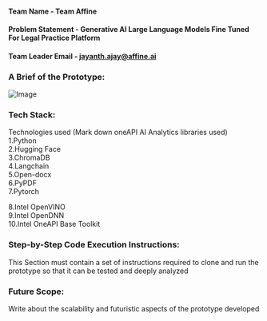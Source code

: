 #### Team Name - Team Affine
#### Problem Statement - Generative AI Large Language Models Fine Tuned For Legal Practice Platform
#### Team Leader Email - jayanth.ajay@affine.ai

### A Brief of the Prototype:
  ![Image](https://github.com/bhaskarturkar/oneAPI-GenAI-Hackathon-2023/blob/main/process-flow-diagram.JPG)


  
### Tech Stack: 
   Technologies used (Mark down oneAPI AI Analytics libraries used) <br>
1.Python <br>
2.Hugging Face <br>
3.ChromaDB <br>
4.Langchain <br>
5.Open-docx <br>
6.PyPDF <br>
7.Pytorch <br>

8.Intel OpenVINO <br>
9.Intel OpenDNN <br>
10.Intel OneAPI Base Toolkit <br>

   
### Step-by-Step Code Execution Instructions:
  This Section must contain a set of instructions required to clone and run the prototype so that it can be tested and deeply analyzed
  
### Future Scope:
   Write about the scalability and futuristic aspects of the prototype developed
